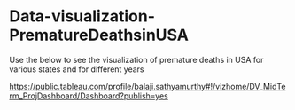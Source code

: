 # Data-visualization-PrematureDeathsinUSA

Use the below to see the visualization of premature deaths in USA for various states and for different years

https://public.tableau.com/profile/balaji.sathyamurthy#!/vizhome/DV_MidTerm_ProjDashboard/Dashboard?publish=yes
